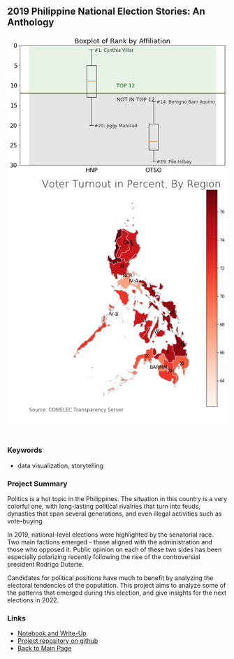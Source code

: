## 2019 Philippine National Election Stories: An Anthology

<div class="gridwrapper">
  <div class="one"><img src="../images/election2019/rank_boxplot.png?raw=true"/></div>
  <div class="two"><img src="../images/election2019/voter_turnout.png?raw=true"/></div>
</div>

<br />

### Keywords
* data visualization, storytelling

### Project Summary
Politics is a hot topic in the Philippines. The situation in this country is a very colorful one, with long-lasting political rivalries that turn into feuds, dynasties that span several generations, and even illegal activities such as vote-buying.

In 2019, national-level elections were highlighted by the senatorial race. Two main factions emerged - those aligned with the administration and those who opposed it. Public opinion on each of these two sides has been especially polarizing recently following the rise of the controversial president Rodrigo Duterte.

Candidates for political positions have much to benefit by analyzing the electoral tendencies of the population. This project aims to analyze some of the patterns that emerged during this election, and give insights for the next elections in 2022.

### Links
* [Notebook and Write-Up](/html_previews/election2019/election2019.html)
* [Project repository on github](https://github.com/oonrezak/election2019)
* [Back to Main Page](https://oonrezak.github.io/)